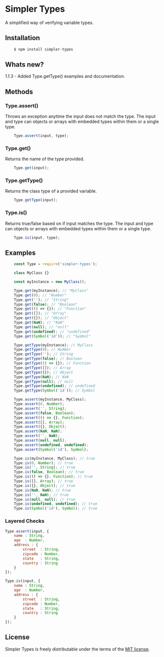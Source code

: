 # Simpler Types

A simplified way of verifying variable types.

## Installation

``` bash
	$ npm install simpler-types
```
## Whats new?
1.1.3 - Added Type.getType() examples and documentation.

## Methods
### Type.assert()
Throws an exception anytime the input does not match the type. The input and type can objects or arrays with embedded types within them or a single type.
``` javascript
	Type.assert(input, type);
```

### Type.get()
Returns the name of the type provided.
``` javascript
	Type.get(input);
```

### Type.getType()
Returns the class type of a provided variable.
``` javascript
	Type.getType(input);
```

### Type.is()
Returns true/false based on if input matches the type. The input and type can objects or arrays with embedded types within them or a single type.
``` javascript
	Type.is(input, type);
```

## Examples

``` javascript
	const Type = require('simpler-types');

	class MyClass {}

	const myInstance = new MyClass();

	Type.get(myInstance); // "MyClass"
	Type.get(0); // "Number"
	Type.get(''); // "String"
	Type.get(false); // "Boolean"
	Type.get(() => {}); // "Function"
	Type.get([]); // "Array"
	Type.get({}); // "Object"
	Type.get(NaN); // "NaN"
	Type.get(null); // "null"
	Type.get(undefined); // "undefined"
	Type.get(Symbol('id')); // "Symbol"

	Type.getType(myInstance); // MyClass
	Type.getType(0); // Number
	Type.getType(''); // String
	Type.getType(false); // Boolean
	Type.getType(() => {}); // Function
	Type.getType([]); // Array
	Type.getType({}); // Object
	Type.getType(NaN); // NaN
	Type.getType(null); // null
	Type.getType(undefined); // undefined
	Type.getType(Symbol('id')); // Symbol

	Type.assert(myInstance, MyClass);
	Type.assert(0, Number);
	Type.assert('', String);
	Type.assert(false, Boolean);
	Type.assert(() => {}, Function);
	Type.assert([], Array);
	Type.assert({}, Object);
	Type.assert(NaN, NaN);
	Type.assert('', NaN);
	Type.assert(null, null);
	Type.assert(undefined, undefined);
	Type.assert(Symbol('id'), Symbol);

	Type.is(myInstance, MyClass); // true
	Type.is(0, Number); // true
	Type.is('', String); // true
	Type.is(false, Boolean); // true
	Type.is(() => {}, Function); // true
	Type.is([], Array); // true
	Type.is({}, Object); // true
	Type.is(NaN, NaN); // true
	Type.is('', NaN); // true
	Type.is(null, null); // true
	Type.is(undefined, undefined); // true
	Type.is(Symbol('id'), Symbol); // true
```

### Layered Checks
``` javascript
Type.assert(input, {
	name : String,
	age  : Number,
	address : {
		street  : String,
		zipcode : Number,
		state   : String,
		country : String
	}
});

Type.is(input, {
	name : String,
	age  : Number,
	address : {
		street  : String,
		zipcode : Number,
		state   : String,
		country : String
	}
});
```

## License

Simpler Types is freely distributable under the terms of the [MIT license](https://github.com/lukecfairchild/simpler-types/blob/master/LICENSE).

